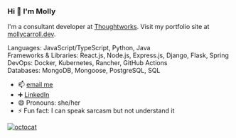 ### Hi 👋 I'm Molly

I'm a consultant developer at [Thoughtworks](https://github.com/thoughtworks). 
Visit my portfolio site at [mollycarroll.dev](https://www.mollycarroll.dev). 

Languages: JavaScript/TypeScript, Python, Java\
Frameworks & Libraries: React.js, Node.js, Express.js, Django, Flask, Spring\
DevOps: Docker, Kubernetes, Rancher, GitHub Actions\
Databases: MongoDB, Mongoose, PostgreSQL, SQL

- 📫 [email me](mailto:mollyajcarroll@gmail.com)
- :heavy_plus_sign: [LinkedIn](https://www.linkedin.com/in/mollyacarroll)
- 😄 Pronouns: she/her
- ⚡ Fun fact: I can speak sarcasm but not understand it

[![octocat](https://i.imgur.com/JqU5A8U.png)](https://www.mollycarroll.dev)
